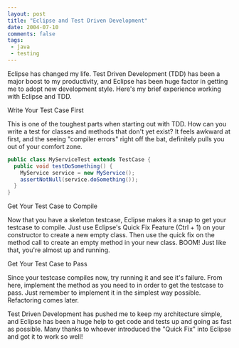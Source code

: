 ```yaml
---
layout: post
title: "Eclipse and Test Driven Development"
date: 2004-07-10
comments: false
tags:
 - java
 - testing
---
```


Eclipse has changed my life. Test Driven Development (TDD) has been a major boost to my productivity, and Eclipse has been huge factor in getting me to adopt new development style. Here's my brief experience working with Eclipse and TDD.


Write Your Test Case First

This is one of the toughest parts when starting out with TDD. How can you write a test for classes and methods that don't yet exist? It feels awkward at first, and the seeing "compiler errors" right off the bat, definitely pulls you out of your comfort zone.


```java
public class MyServiceTest extends TestCase {
  public void testDoSomething() {
    MyService service = new MyService();
    assertNotNull(service.doSomething());
  }
}
```


Get Your Test Case to Compile

Now that you have a skeleton testcase, Eclipse makes it a snap to get your testcase to compile. Just use Eclipse's Quick Fix Feature (Ctrl + 1) on your constructor to create a new empty class. Then use the quick fix on the method call to create an empty method in your new class. BOOM! Just like that, you're almost up and running.


Get Your Test Case to Pass

Since your testcase compiles now, try running it and see it's failure. From here, implement the method as you need to in order to get the testcase to pass. Just remember to implement it in the simplest way possible. Refactoring comes later.


Test Driven Development has pushed me to keep my architecture simple, and Eclipse has been a huge help to get code and tests up and going as fast as possible. Many thanks to whoever introduced the "Quick Fix" into Eclipse and got it to work so well!

